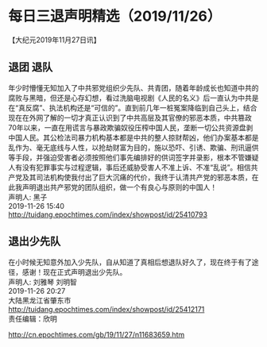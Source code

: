 # 每日三退声明精选（2019/11/26）
  
  
【大纪元2019年11月27日讯】  
## 退团 退队  
年少时懵懂无知加入了中共邪党组织少先队、共青团，随着年龄成长也知道中共的腐败与黑暗，但还是心存幻想，看过洗脑电视剧《人民的名义》后一直认为中共是在“真反腐”、执法机构还是“可信的”。直到前几年一桩冤案降临到自己头上，结合现在在外网了解的一切才真正认识到了中共高层及其官僚的邪恶本质，中共篡政70年以来，一直在用谎言与暴政欺骗奴役压榨中国人民，垄断一切公共资源盘剥中国人民。其公检法司暴力机构基本都是中共的整人掠财帮凶，他们办案基本都是乱作为、毫无底线与人性，以抢劫财富为目的，施以恐吓、引诱、欺骗、刑讯逼供等手段，并强迫受害者必须按照他们事先编排好的供词签字并录影，根本不管嫌疑人有没有犯罪事实与过程逻辑，事后还威胁受害人不准上诉、不准“乱说”。相信共产党及其司法机构使我付出了巨大沉痛的代价，我终于认清共产党的邪恶本质，在此我声明退出共产邪党的团队组织，做一个有良心与原则的中国人！  
声明人: 黑子  
2019-11-26 15:40  
<a href="http://tuidang.epochtimes.com/index/showpost/id/25410793">http://tuidang.epochtimes.com/index/showpost/id/25410793</a>  
## 退出少先队  
在小时候无知意外加入少先队，自从知道了真相后想退队好久了，现在终于有了途径，感谢！现在正式声明退出少先队。  
声明人: 刘雅琴 刘明智  
2019-11-26 20:27  
大陆黑龙江省肇东市  
<a href="http://tuidang.epochtimes.com/index/showpost/id/25412171">http://tuidang.epochtimes.com/index/showpost/id/25412171</a>  
责任编辑：欣明  
  
  
  
http://cn.epochtimes.com/gb/19/11/27/n11683659.htm
